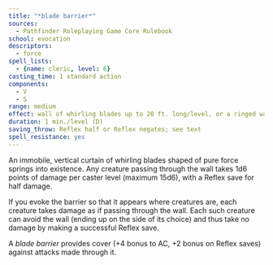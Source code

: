 ```yaml
---
title: "*blade barrier*"
sources:
  - Pathfinder Roleplaying Game Core Rulebook
school: evocation
descriptors:
  - force
spell_lists:
  - {name: cleric, level: 6}
casting_time: 1 standard action
components:
  - V
  - S
range: medium
effect: wall of whirling blades up to 20 ft. long/level, or a ringed wall of whirling blades with a radius of up to 5 ft. per two levels; either form is 20 ft. high
duration: 1 min./level (D)
saving_throw: Reflex half or Reflex negates; see text
spell_resistance: yes
---
```


An immobile, vertical curtain of whirling blades shaped of pure force springs into existence. Any creature passing through the wall takes 1d6 points of damage per caster level (maximum 15d6), with a Reflex save for half damage.

If you evoke the barrier so that it appears where creatures are, each creature takes damage as if passing through the wall. Each such creature can avoid the wall (ending up on the side of its choice) and thus take no damage by making a successful Reflex save.

A *blade barrier* provides cover (+4 bonus to AC, +2 bonus on Reflex saves) against attacks made through it.

